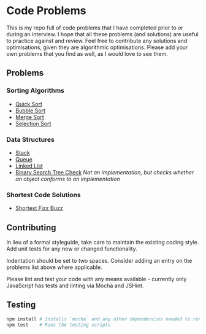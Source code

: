 # Code Problems

This is my repo full of code problems that I have completed prior to or during an interview. I hope that all these problems (and solutions) are useful to practice against and review. Feel free to contribute any solutions and optimisations, given they are algorithmic optimisations. Please add your own problems that you find as well, as I would love to see them.

## Problems

### Sorting Algorithms

* [Quick Sort](https://github.com/blakeembrey/code-problems/tree/master/quick-sort)
* [Bubble Sort](https://github.com/blakeembrey/code-problems/tree/master/bubble-sort)
* [Merge Sort](https://github.com/blakeembrey/code-problems/tree/master/merge-sort)
* [Selection Sort](https://github.com/blakeembrey/code-problems/tree/master/selection-sort)

### Data Structures

* [Stack](https://github.com/blakeembrey/code-problems/tree/master/stack)
* [Queue](https://github.com/blakeembrey/code-problems/tree/master/queue)
* [Linked List](https://github.com/blakeembrey/code-problems/tree/master/linked-list)
* [Binary Search Tree Check](https://github.com/blakeembrey/code-problems/tree/master/binary-search-tree-check) *Not an implementation, but checks whether an object conforms to an implementation*

### Shortest Code Solutions

* [Shortest Fizz Buzz](https://github.com/blakeembrey/code-problems/tree/master/shortest-fizz-buzz)

## Contributing

In lieu of a formal styleguide, take care to maintain the existing coding style. Add unit tests for any new or changed functionality.

Indentation should be set to two spaces. Consider adding an entry on the problems list above where applicable.

Please lint and test your code with any means available - currently only JavaScript has tests and linting via Mocha and JSHint.

## Testing

```sh
npm install # Installs `mocha` and any other dependencies needed to run
npm test    # Runs the testing scripts
```
